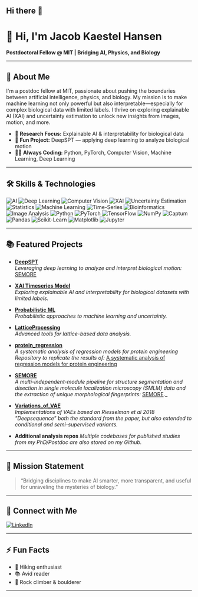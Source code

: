 ## Hi there 👋
# 👋 Hi, I'm Jacob Kaestel Hansen

**Postdoctoral Fellow @ MIT | Bridging AI, Physics, and Biology**

---

## 🚀 About Me

I'm a postdoc fellow at MIT, passionate about pushing the boundaries between artificial intelligence, physics, and biology. My mission is to make machine learning not only powerful but also interpretable—especially for complex biological data with limited labels. I thrive on exploring explainable AI (XAI) and uncertainty estimation to unlock new insights from images, motion, and more.

- 🔬 **Research Focus:** Explainable AI & interpretability for biological data  
- 🧠 **Fun Project:** DeepSPT — applying deep learning to analyze biological motion  
- 🧑‍💻 **Always Coding:** Python, PyTorch, Computer Vision, Machine Learning, Deep Learning

---

## 🛠️ Skills & Technologies
![AI](https://img.shields.io/badge/-AI-0077B5?style=flat)
![Deep Learning](https://img.shields.io/badge/-Deep%20Learning-00B8A9?style=flat)
![Computer Vision](https://img.shields.io/badge/-Computer%20Vision-0A192F?style=flat)
![XAI](https://img.shields.io/badge/-XAI-6E40C9?style=flat)
![Uncertainty Estimation](https://img.shields.io/badge/-Uncertainty%20Estimation-F9A825?style=flat)
![Statistics](https://img.shields.io/badge/-Statistics-0000FF?style=flat)
![Machine Learning](https://img.shields.io/badge/-Machine%20Learning-009688?style=flat)
![Time-Series](https://img.shields.io/badge/-Time--Series-4B8BBE?style=flat)
![Bioinformatics](https://img.shields.io/badge/-Bioinformatics-228B22?style=flat)
![Image Analysis](https://img.shields.io/badge/-Image%20Analysis-009688?style=flat)
![Python](https://img.shields.io/badge/-Python-3776AB?style=flat)
![PyTorch](https://img.shields.io/badge/-PyTorch-EE4C2C?style=flat)
![TensorFlow](https://img.shields.io/badge/-TensorFlow-FF6F00?style=flat)
![NumPy](https://img.shields.io/badge/-NumPy-013243?style=flat)
![Captum](https://img.shields.io/badge/-Captum-EE4C2C?style=flat)
![Pandas](https://img.shields.io/badge/-Pandas-150458?style=flat)
![Scikit-Learn](https://img.shields.io/badge/-Scikit--Learn-F7931E?style=flat)
![Matplotlib](https://img.shields.io/badge/-Matplotlib-11557C?style=flat)
![Jupyter](https://img.shields.io/badge/-Jupyter-F37626?style=flat)


---

## 📚 Featured Projects

- [**DeepSPT**](https://github.com/JKaestelHansen/DeepSPT)  
  _Leveraging deep learning to analyze and interpret biological motion:_ [SEMORE](https://www.nature.com/articles/s41592-025-02665-8)
  
- [**XAI Timeseries Model**](https://github.com/JKaestelHansen/XAI_Timeseries_model)  
  _Exploring explainable AI and interpretability for biological datasets with limited labels._

- [**Probabilistic ML**](https://github.com/JKaestelHansen/Probabilistic_ML)  
  _Probabilistic approaches to machine learning and uncertainty._

- [**LatticeProcessing**](https://github.com/ahansenlab/LatticeProcessing)  
  _Advanced tools for lattice-based data analysis._

- [**protein_regression**](https://github.com/JKaestelHansen/protein_regression)  
   _A systematic analysis of regression models for protein engineering Repository to replicate the results of:_ [A systematic analysis of regression models for protein engineering](https://journals.plos.org/ploscompbiol/article?id=10.1371/journal.pcbi.1012061)

- [**SEMORE**](https://github.com/hatzakislab/SEMORE)  
   _A multi-independent-module pipeline for structure segmentation and disection in single molecule localization microscopy (SMLM) data and the extraction of unique morphological fingerprints:_ [SEMORE](https://www.nature.com/articles/s41467-024-46106-0)._

- [**Variations_of_VAE**](https://github.com/JKaestelHansen/Variations_of_VAE)  
  _Implementations of VAEs based on Riesselman et al 2018 "Deepsequence" both the standard from the paper, but also extended to conditional and semi-supervised variants._

- **Additional analysis repos**
  _Multiple codebases for published studies from my PhD/Postdoc are also stored on my Github._
---

## 🌱 Mission Statement

> “Bridging disciplines to make AI smarter, more transparent, and useful for unraveling the mysteries of biology.”

---

## 🔗 Connect with Me

[![LinkedIn](https://img.shields.io/badge/-Jacob%20Kaestel%20Hansen-blue?logo=linkedin&logoColor=white&style=flat)](https://www.linkedin.com/in/jacob-kaestel-hansen)

---

## ⚡ Fun Facts

- 🥾 Hiking enthusiast
- 📚 Avid reader
- 🧗 Rock climber & boulderer

---

<!--
✨ Want to collaborate or chat about XAI, computer vision, or deep learning in biology? Open an issue or reach out!
-->
<!--
**JKaestelHansen/JKaestelHansen** is a ✨ _special_ ✨ repository because its `README.md` (this file) appears on your GitHub profile.

Here are some ideas to get you started:

- 🔭 I’m currently working on ...
- 🌱 I’m currently learning ...
- 👯 I’m looking to collaborate on ...
- 🤔 I’m looking for help with ...
- 💬 Ask me about ...
- 📫 How to reach me: ...
- 😄 Pronouns: ...
- ⚡ Fun fact: ...
-->
